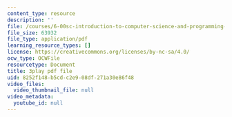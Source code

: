 ```yaml
---
content_type: resource
description: ''
file: /courses/6-00sc-introduction-to-computer-science-and-programming-spring-2011/8252f148b5cdc2e908df271a30e86f48_lFngfmE9RCc.pdf
file_size: 63932
file_type: application/pdf
learning_resource_types: []
license: https://creativecommons.org/licenses/by-nc-sa/4.0/
ocw_type: OCWFile
resourcetype: Document
title: 3play pdf file
uid: 8252f148-b5cd-c2e9-08df-271a30e86f48
video_files:
  video_thumbnail_file: null
video_metadata:
  youtube_id: null
---
```

